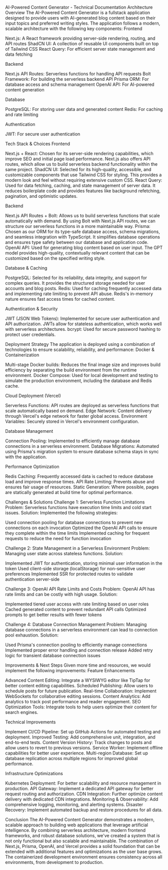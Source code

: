 AI-Powered Content Generator - Technical Documentation
Architecture Overview
The AI-Powered Content Generator is a fullstack application designed to provide users with AI-generated blog content based on their input topics and preferred writing styles. The application follows a modern, scalable architecture with the following key components:
Frontend

Next.js: A React framework providing server-side rendering, routing, and API routes
ShadCN UI: A collection of reusable UI components built on top of Tailwind CSS
React Query: For efficient server state management and data fetching

Backend

Next.js API Routes: Serverless functions for handling API requests
Bolt Framework: For building the serverless backend API
Prisma ORM: For database access and schema management
OpenAI API: For AI-powered content generation

Database

PostgreSQL: For storing user data and generated content
Redis: For caching and rate limiting

Authentication

JWT: For secure user authentication

Tech Stack & Choices
Frontend

Next.js + React: Chosen for its server-side rendering capabilities, which improve SEO and initial page load performance. Next.js also offers API routes, which allow us to build serverless backend functionality within the same project.
ShadCN UI: Selected for its high-quality, accessible, and customizable components that use Tailwind CSS for styling. This provides a modern look and feel without requiring extensive custom CSS.
React Query: Used for data fetching, caching, and state management of server data. It reduces boilerplate code and provides features like background refetching, pagination, and optimistic updates.

Backend

Next.js API Routes + Bolt: Allows us to build serverless functions that scale automatically with demand. By using Bolt with Next.js API routes, we can structure our serverless functions in a more maintainable way.
Prisma: Chosen as our ORM for its type-safe database access, schema migrations, and seamless integration with TypeScript. It simplifies database operations and ensures type safety between our database and application code.
OpenAI API: Used for generating blog content based on user input. The GPT model provides high-quality, contextually relevant content that can be customized based on the specified writing style.

Database & Caching

PostgreSQL: Selected for its reliability, data integrity, and support for complex queries. It provides the structured storage needed for user accounts and blog posts.
Redis: Used for caching frequently accessed data and implementing rate limiting to prevent API abuse. Redis's in-memory nature ensures fast access times for cached content.

Authentication & Security

JWT (JSON Web Tokens): Implemented for secure user authentication and API authorization. JWTs allow for stateless authentication, which works well with serverless architectures.
bcrypt: Used for secure password hashing to protect user credentials.

Deployment Strategy
The application is deployed using a combination of technologies to ensure scalability, reliability, and performance:
Docker & Containerization

Multi-stage Docker builds: Reduces the final image size and improves build efficiency by separating the build environment from the runtime environment.
Docker Compose: Used for local development and testing to simulate the production environment, including the database and Redis cache.

Cloud Deployment (Vercel)

Serverless Functions: API routes are deployed as serverless functions that scale automatically based on demand.
Edge Network: Content delivery through Vercel's edge network for faster global access.
Environment Variables: Securely stored in Vercel's environment configuration.

Database Management

Connection Pooling: Implemented to efficiently manage database connections in a serverless environment.
Database Migrations: Automated using Prisma's migration system to ensure database schema stays in sync with the application.

Performance Optimization

Redis Caching: Frequently accessed data is cached to reduce database load and improve response times.
API Rate Limiting: Prevents abuse and ensures fair usage of resources.
Static Generation: Where possible, pages are statically generated at build time for optimal performance.

Challenges & Solutions
Challenge 1: Serverless Function Limitations
Problem: Serverless functions have execution time limits and cold start issues.
Solution: Implemented the following strategies:

Used connection pooling for database connections to prevent new connections on each invocation
Optimized the OpenAI API calls to ensure they complete within the time limits
Implemented caching for frequent requests to reduce the need for function invocation

Challenge 2: State Management in a Serverless Environment
Problem: Managing user state across stateless functions.
Solution:

Implemented JWT for authentication, storing minimal user information in the token
Used client-side storage (localStorage) for non-sensitive user preferences
Implemented SSR for protected routes to validate authentication server-side

Challenge 3: OpenAI API Rate Limits and Costs
Problem: OpenAI API has rate limits and can be costly with high usage.
Solution:

Implemented tiered user access with rate limiting based on user roles
Cached generated content to prevent redundant API calls
Optimized prompts to get better results with fewer tokens

Challenge 4: Database Connection Management
Problem: Managing database connections in a serverless environment can lead to connection pool exhaustion.
Solution:

Used Prisma's connection pooling to efficiently manage connections
Implemented proper error handling and connection release
Added retry logic for transient database connection issues

Improvements & Next Steps
Given more time and resources, we would implement the following improvements:
Feature Enhancements

Advanced Content Editing: Integrate a WYSIWYG editor like TipTap for better content editing capabilities.
Scheduled Publishing: Allow users to schedule posts for future publication.
Real-time Collaboration: Implement WebSockets for collaborative editing sessions.
Content Analytics: Add analytics to track post performance and reader engagement.
SEO Optimization Tools: Integrate tools to help users optimize their content for search engines.

Technical Improvements

Implement CI/CD Pipeline: Set up GitHub Actions for automated testing and deployment.
Improved Testing: Add comprehensive unit, integration, and end-to-end tests.
Content Version History: Track changes to posts and allow users to revert to previous versions.
Service Worker: Implement offline capabilities for better user experience.
Multi-region Database: Set up database replication across multiple regions for improved global performance.

Infrastructure Optimizations

Kubernetes Deployment: For better scalability and resource management in production.
API Gateway: Implement a dedicated API gateway for better request routing and authorization.
CDN Integration: Further optimize content delivery with dedicated CDN integrations.
Monitoring & Observability: Add comprehensive logging, monitoring, and alerting systems.
Disaster Recovery: Implement automated backup and restore procedures for all data.

Conclusion
The AI-Powered Content Generator demonstrates a modern, scalable approach to building web applications that leverage artificial intelligence. By combining serverless architecture, modern frontend frameworks, and robust database solutions, we've created a system that is not only functional but also scalable and maintainable.
The combination of Next.js, Prisma, OpenAI, and Vercel provides a solid foundation that can be extended with additional features and optimizations as the user base grows. The containerized development environment ensures consistency across all environments, from development to production.
